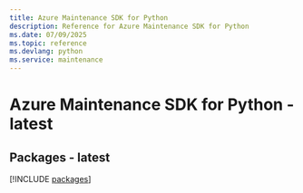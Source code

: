 ```yaml
---
title: Azure Maintenance SDK for Python
description: Reference for Azure Maintenance SDK for Python
ms.date: 07/09/2025
ms.topic: reference
ms.devlang: python
ms.service: maintenance
---
```

# Azure Maintenance SDK for Python - latest
## Packages - latest
[!INCLUDE [packages](maintenance-index.md)]